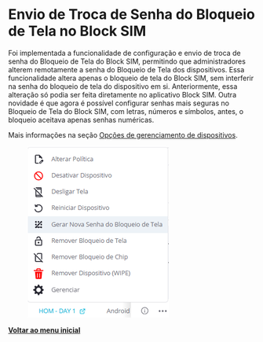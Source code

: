 # Envio de Troca de Senha do Bloqueio de Tela no Block SIM

Foi implementada a funcionalidade de configuração e envio de troca de senha do Bloqueio de Tela do Block SIM, permitindo que administradores alterem remotamente a senha do Bloqueio de Tela dos dispositivos. Essa funcionalidade altera apenas o bloqueio de tela do Block SIM, sem interferir na senha do bloqueio de tela do dispositivo em si. Anteriormente, essa alteração só podia ser feita diretamente no aplicativo Block SIM. Outra novidade é que agora é possível configurar senhas mais seguras no Bloqueio de Tela do Block SIM, com letras, números e símbolos, antes, o bloqueio aceitava apenas senhas numéricas.

Mais informações na seção [Opções de gerenciamento de dispositivos](../../portal/dispositivos/lista-de-dispositivos/opcoes-de-gerenciamento-de-dispositivos.md).

<figure><img src="../../../.gitbook/assets/image (294).png" alt=""><figcaption></figcaption></figure>

[**Voltar ao menu inicial**](./)
